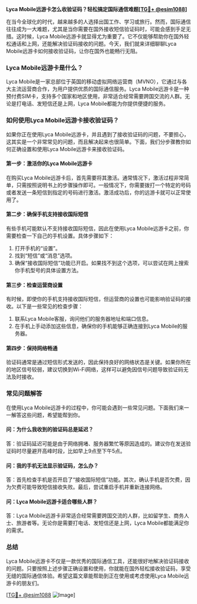 **Lyca Mobile远游卡怎么收验证码？轻松搞定国际通信难题[[TG💪+ @esim1088](https://t.me/s/esim1088)]**

在当今全球化的时代，越来越多的人选择出国工作、学习或旅行。然而，国际通信往往成为一大难题，尤其是当你需要在国外接收短信验证码时，可能会感到手足无措。这时候，Lyca Mobile远游卡就显得尤为重要了。它不仅能够帮助你在国外轻松通话和上网，还能解决验证码接收的问题。今天，我们就来详细聊聊Lyca Mobile远游卡如何接收验证码，让你在国外也能畅行无阻。

### Lyca Mobile远游卡是什么？

Lyca Mobile是一家总部位于英国的移动虚拟网络运营商（MVNO），它通过与各大主流运营商合作，为用户提供优质的国际通信服务。Lyca Mobile远游卡是一种预付费SIM卡，支持多个国家和地区使用，非常适合经常需要跨国交流的人群。无论是打电话、发短信还是上网，Lyca Mobile都能为你提供便捷的服务。

### 如何使用Lyca Mobile远游卡接收验证码？

如果你正在使用Lyca Mobile远游卡，并且遇到了接收验证码的问题，不要担心，这其实是一个非常常见的问题，而且解决起来也很简单。下面，我们分步骤教你如何正确设置和使用Lyca Mobile远游卡来接收验证码。

#### 第一步：激活你的Lyca Mobile远游卡

在购买Lyca Mobile远游卡后，首先需要将其激活。通常情况下，激活过程非常简单，只需按照说明书上的步骤操作即可。一般情况下，你需要拨打一个特定的号码或者发送一条短信到指定的号码进行激活。激活成功后，你的远游卡就可以正常使用了。

#### 第二步：确保手机支持接收国际短信

有些手机可能默认不支持接收国际短信，因此在使用Lyca Mobile远游卡之前，你需要检查一下自己的手机设置。具体步骤如下：

1. 打开手机的“设置”。
2. 找到“短信”或“消息”选项。
3. 确保“接收国际短信”功能已开启。如果找不到这个选项，可以尝试在网上搜索你手机型号的具体设置方法。

#### 第三步：检查运营商设置

有时候，即使你的手机支持接收国际短信，但运营商的设置也可能影响验证码的接收。以下是一些常见的检查步骤：

1. 联系Lyca Mobile客服，询问他们的服务器地址和端口信息。
2. 在手机上手动添加这些信息，确保你的手机能够正确连接到Lyca Mobile的服务器。

#### 第四步：保持网络畅通

验证码通常是通过短信形式发送的，因此保持良好的网络状态是关键。如果你所在的地区信号较弱，建议切换到Wi-Fi网络，这样可以避免因信号问题导致验证码无法及时接收。

### 常见问题解答

在使用Lyca Mobile远游卡的过程中，你可能会遇到一些常见问题。下面我们来一一解答这些问题，希望能帮到你。

#### 问：为什么我收到的验证码总是延迟？

答：验证码延迟可能是由于网络拥堵、服务器繁忙等原因造成的。建议你在发送验证码时尽量避开高峰时段，比如早上9点至下午5点。

#### 问：我的手机无法显示验证码，怎么办？

答：首先检查手机是否开启了“接收国际短信”功能。其次，确认手机是否欠费，因为欠费可能导致短信接收失败。最后，尝试重启手机并重新连接网络。

#### 问：Lyca Mobile远游卡适合哪些人群？

答：Lyca Mobile远游卡非常适合经常需要跨国交流的人群，比如留学生、商务人士、旅游者等。无论你是需要打电话、发短信还是上网，Lyca Mobile都能满足你的需求。

### 总结

Lyca Mobile远游卡不仅是一款优秀的国际通信工具，还能很好地解决验证码接收的问题。只要按照上述步骤正确设置和使用，你就能在国外轻松接收验证码，享受无缝的国际通信体验。希望这篇文章能帮助到正在使用或考虑使用Lyca Mobile远游卡的朋友们。

[[TG💪+ @esim1088](https://t.me/s/esim1088) ![Image](https://i.postimg.cc/4NQfJmqS/Snipaste-2025-05-13-00-14-12.png)]